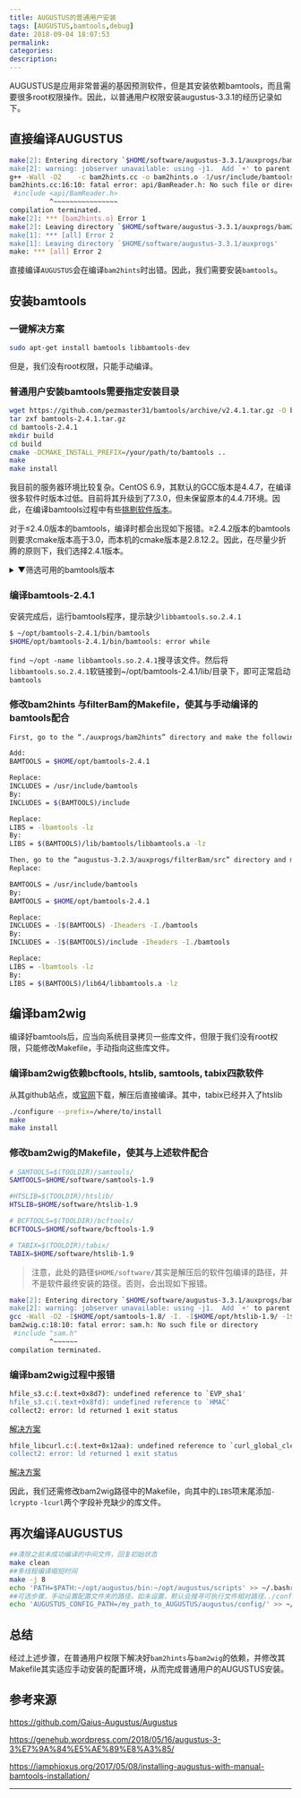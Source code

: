 ```yaml
---
title: AUGUSTUS的普通用户安装
tags: [AUGUSTUS,bamtools,debug]
date: 2018-09-04 18:07:53
permalink:
categories:
description:
---
```

<p class="description">AUGUSTUS是应用非常普遍的基因预测软件，但是其安装依赖bamtools，而且需要很多root权限操作。因此，以普通用户权限安装augustus-3.3.1的经历记录如下。</p>

<!-- more -->

## 直接编译AUGUSTUS

```bash
make[2]: Entering directory `$HOME/software/augustus-3.3.1/auxprogs/bam2hints'
make[2]: warning: jobserver unavailable: using -j1.  Add `+' to parent make rule.
g++ -Wall -O2    -c bam2hints.cc -o bam2hints.o -I/usr/include/bamtools
bam2hints.cc:16:10: fatal error: api/BamReader.h: No such file or directory
 #include <api/BamReader.h>
          ^~~~~~~~~~~~~~~~~
compilation terminated.
make[2]: *** [bam2hints.o] Error 1
make[2]: Leaving directory `$HOME/software/augustus-3.3.1/auxprogs/bam2hints'
make[1]: *** [all] Error 2
make[1]: Leaving directory `$HOME/software/augustus-3.3.1/auxprogs'
make: *** [all] Error 2
```

直接编译`AUGUSTUS`会在编译`bam2hints`时出错。因此，我们需要安装`bamtools`。

## 安装bamtools

### 一键解决方案

```bash
sudo apt-get install bamtools libbamtools-dev
```

但是，我们没有root权限，只能手动编译。

### 普通用户安装bamtools需要指定安装目录

```bash
wget https://github.com/pezmaster31/bamtools/archive/v2.4.1.tar.gz -O bamtools-2.4.1.tar.gz
tar zxf bamtools-2.4.1.tar.gz
cd bamtools-2.4.1
mkdir build
cd build
cmake -DCMAKE_INSTALL_PREFIX=/your/path/to/bamtools ..
make
make install
```

我目前的服务器环境比较复杂。CentOS 6.9，其默认的GCC版本是4.4.7，在编译很多软件时版本过低。目前将其升级到了7.3.0，但未保留原本的4.4.7环境。因此，在编译bamtools过程中有些[挑剔软件版本](https://bugs.debian.org/cgi-bin/bugreport.cgi?bug=811856)。

对于≤2.4.0版本的bamtools，编译时都会出现如下报错。≥2.4.2版本的bamtools则要求cmake版本高于3.0，而本机的cmake版本是2.8.12.2。因此，在尽量少折腾的原则下，我们选择2.4.1版本。

<details>
    <summary>▼筛选可用的bamtools版本</summary>
    <h4> 编译bamtools-2.3.0 或2.4.0</h4>
    <p> 出现如下错误，尚未发现解决方案 </p>
    $HOME/software/bamtools-2.3.0/src/toolkit/bamtools_resolve.cpp:415:74: error: no matching function for call to ‘make_pair<std::cxx11::string, bool>(gnu_cxx::alloc_traitsstd::allocator<std::cxx11::basic_string<char > >::value_type&, bool)’
         resolver.ReadNames.insert( make_pair<string,bool>(fields[1], true) ) ;
                                                                          ^
In file included from /usr/local/include/c++/7.3.0/bits/stl_algobase.h:64:0,
                 from /usr/local/include/c++/7.3.0/bits/char_traits.h:39,
                 from /usr/local/include/c++/7.3.0/string:40,
                 from $HOME/software/bamtools-2.3.0/src/toolkit/bamtools_tool.h:14,
                 from $HOME/software/bamtools-2.3.0/src/toolkit/bamtools_resolve.h:13,
                 from $HOME/software/bamtools-2.3.0/src/toolkit/bamtools_resolve.cpp:10:
    <h4> 编译bamtools-2.4.2</h4>
    <p> 提示需求更高版本的CMake</p>
    CMake Error at CMakeLists.txt:9 (cmake_minimum_required):
      CMake 3.0 or higher is required.  You are running version 2.8.12.2
        -- Configuring incomplete, errors occurred!
</details>

### 编译bamtools-2.4.1

安装完成后，运行bamtools程序，提示缺少`libbamtools.so.2.4.1`

```bash
$ ~/opt/bamtools-2.4.1/bin/bamtools
$HOME/opt/bamtools-2.4.1/bin/bamtools: error while                                                 loading shared libraries: libbamtools.so.2.4.1: cannot open shared                                                 object file: No such file or directory
```

`find ~/opt -name libbamtools.so.2.4.1`搜寻该文件。然后将`libbamtools.so.2.4.1`软链接到~/opt/bamtools-2.4.1/lib/目录下，即可正常启动`bamtools`

### 修改bam2hints 与filterBam的Makefile，使其与手动编译的bamtools配合

```bash
First, go to the “./auxprogs/bam2hints” directory and make the following changes for the Makefile:

Add:
BAMTOOLS = $HOME/opt/bamtools-2.4.1

Replace:
INCLUDES = /usr/include/bamtools
By:
INCLUDES = $(BAMTOOLS)/include

Replace:
LIBS = -lbamtools -lz
By:
LIBS = $(BAMTOOLS)/lib/bamtools/libbamtools.a -lz

Then, go to the “augustus-3.2.3/auxprogs/filterBam/src” directory and make the following changes for the Makefile:
Replace:

BAMTOOLS = /usr/include/bamtools
By:
BAMTOOLS = $HOME/opt/bamtools-2.4.1

Replace:
INCLUDES = -I$(BAMTOOLS) -Iheaders -I./bamtools
By:
INCLUDES = -I$(BAMTOOLS)/include -Iheaders -I./bamtools

Replace:
LIBS = -lbamtools -lz
By:
LIBS = $(BAMTOOLS)/lib64/libbamtools.a -lz
```

## 编译bam2wig

编译好bamtools后，应当向系统目录拷贝一些库文件，但限于我们没有root权限，只能修改Makefile，手动指向这些库文件。

### 编译bam2wig依赖bcftools, htslib, samtools, tabix四款软件

从其github站点，或[官网](http://www.htslib.org/download/)下载，解压后直接编译。其中，tabix已经并入了htslib

```sh
./configure --prefix=/where/to/install
make
make install
```

### 修改bam2wig的Makefile，使其与上述软件配合

```bash
# SAMTOOLS=$(TOOLDIR)/samtools/
SAMTOOLS=$HOME/software/samtools-1.9

#HTSLIB=$(TOOLDIR)/htslib/
HTSLIB=$HOME/software/htslib-1.9

# BCFTOOLS=$(TOOLDIR)/bcftools/
BCFTOOLS=$HOME/software/bcftools-1.9

# TABIX=$(TOOLDIR)/tabix/
TABIX=$HOME/software/htslib-1.9
```

> 注意，此处的路径`$HOME/software/`其实是解压后的软件包编译的路径，并不是软件最终安装的路径。否则，会出现如下报错。

```bash
make[2]: Entering directory `$HOME/software/augustus-3.3.1/auxprogs/bam2wig'
make[2]: warning: jobserver unavailable: using -j1.  Add `+' to parent make rule.
gcc -Wall -O2 -I$HOME/opt/samtools-1.8/ -I. -I$HOME/opt/htslib-1.9/ -I$HOME/opt/bcftools-1.9/ -I$HOME/opt/htslib-1.9/ -c bam2wig.c -o bam2wig.o
bam2wig.c:18:10: fatal error: sam.h: No such file or directory
 #include "sam.h"
          ^~~~~~~
compilation terminated.
```

### 编译bam2wig过程中报错

```bash
hfile_s3.c:(.text+0x8d7): undefined reference to `EVP_sha1'
hfile_s3.c:(.text+0x8fd): undefined reference to `HMAC'
collect2: error: ld returned 1 exit status
```

[解决方案](https://stackoverflow.com/questions/36033980/undefined-reference-evp-sha1-hmac-id-returned-1-exit-status)

```bash
hfile_libcurl.c:(.text+0x12aa): undefined reference to `curl_global_cleanup'
collect2: error: ld returned 1 exit status
```

[解决方案](https://stackoverflow.com/questions/11884525/cant-compile-in-linux-with-curl-undefined-reference)

因此，我们还需修改bam2wig路径中的Makefile，向其中的`LIBS`项末尾添加`-lcrypto` `-lcurl`两个字段补充缺少的库文件。

## 再次编译AUGUSTUS

```bash
##清除之前未成功编译的中间文件，回复初始状态
make clean
##多线程编译缩短时间
make -j 8
echo 'PATH=$PATH:~/opt/augustus/bin:~/opt/augustus/scripts' >> ~/.bashrc
##可选步骤，手动设置配置文件夹的路径。如未设置，默认会搜寻可执行文件相对路径../config中的文件。
echo 'AUGUSTUS_CONFIG_PATH=/my_path_to_AUGUSTUS/augustus/config/' >> ~/.bashrc
```

## 总结

经过上述步骤，在普通用户权限下解决好`bam2hints`与`bam2wig`的依赖，并修改其Makefile其实适应手动安装的配置环境，从而完成普通用户的AUGUSTUS安装。

## 参考来源

https://github.com/Gaius-Augustus/Augustus

https://genehub.wordpress.com/2018/05/16/augustus-3-3%E7%9A%84%E5%AE%89%E8%A3%85/

https://iamphioxus.org/2017/05/08/installing-augustus-with-manual-bamtools-installation/

<hr />